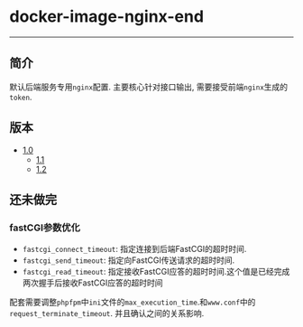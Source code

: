 # docker-image-nginx-end

---

## 简介

默认后端服务专用`nginx`配置. 主要核心针对接口输出, 需要接受前端`nginx`生成的`token`.

## 版本

* [1.0](./Docs/1.0.md)
	* [1.1](./Docs/1.1.md)
	* [1.2](./Docs/1.2.md)

## 还未做完

### fastCGI参数优化

* `fastcgi_connect_timeout`: 指定连接到后端FastCGI的超时时间.
* `fastcgi_send_timeout`: 指定向FastCGI传送请求的超时时间.
* `fastcgi_read_timeout`: 指定接收FastCGI应答的超时时间.这个值是已经完成两次握手后接收FastCGI应答的超时时间

配套需要调整`phpfpm`中`ini`文件的`max_execution_time`.和`www.conf`中的`request_terminate_timeout`. 并且确认之间的关系影响.
